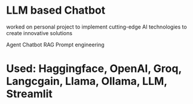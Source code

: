 # LLM based Chatbot 
worked on personal project to implement cutting-edge AI technologies to create innovative solutions

Agent
Chatbot
RAG
Prompt engineering

# Used: Haggingface, OpenAI, Groq, Langcgain, Llama, Ollama, LLM, Streamlit

